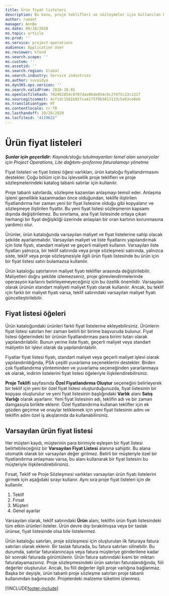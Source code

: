 ```yaml
---
title: Ürün fiyat listeleri
description: Bu konu, proje teklifleri ve sözleşmeler için kullanılan katalog fiyatındaki fiyat listeleriyle ilgili bilgi sağlar.
author: rumant
manager: AnnBe
ms.date: 09/18/2020
ms.topic: article
ms.prod: ''
ms.service: project-operations
audience: Application User
ms.reviewer: kfend
ms.search.scope: ''
ms.custom: ''
ms.assetid: ''
ms.search.region: Global
ms.search.industry: Service industries
ms.author: suvaidya
ms.dyn365.ops.version: ''
ms.search.validFrom: 2020-10-01
ms.openlocfilehash: 702402854c0787dae0bde854c9c274f5c23c131f
ms.sourcegitcommit: 4cf1dc1561b92fca4175f0b3813133c5e63ce8e6
ms.translationtype: HT
ms.contentlocale: tr-TR
ms.lasthandoff: 10/28/2020
ms.locfileid: "4119622"
---
```

# <a name="product-price-lists"></a>Ürün fiyat listeleri

_**Şunlar için geçerlidir:** Kaynak/stoğu tutulmayanları temel alan senaryolar için Project Operations, Lite dağıtımı-proforma faturalamayı yönetme_

Fiyat listeleri ve fiyat listesi öğesi varlıkları, ürün kataloğu fiyatlandırmasını destekler. Çoğu bölüm için bu işlevsellik proje teklifleri ve proje sözleşmelerindeki katalog tabanlı satırlar için kullanılır.

Proje tabanlı satırlarda, sözleşme kazanılan anlaşmayı temsil eder. Anlaşma işlemi genellikle kazanmadan önce olduğundan, teklife iliştirilen fiyatlandırma her zaman yeni bir fiyat listesine olduğu gibi kopyalanır ve sözleşmeye iliştirilen fiyattır. Bu yeni fiyat listesi sözleşmenin kapsamı dışında değiştirilemez. Bu sınırlama, ana fiyat listesinde ortaya çıkan herhangi bir fiyat değişikliği üzerinde anlaşılan bir oran kartının korunmasına yardımcı olur.

Ürünler, ürün kataloğunda varsayılan maliyet ve fiyat listelerine sahip olacak şekilde ayarlanmalıdır. Varsayılan maliyet ve liste fiyatlarını yapılandırmak için liste fiyatı, standart maliyet ve geçerli maliyeti kullanın. Varsayılan liste fiyatları yalnızca, bir teklif satırında veya proje sözleşmesi satırında, yalnızca siste, teklif veya proje sözleşmesiyle ilgili ürün fiyatı listesinde bu ürün için bir fiyat listesi satırı bulamazsa kullanılır.

Ürün kataloğu satırlarının maliyet fiyatı teklifler arasında değiştirilebilir. Maliyetleri doğru şekilde izlemezseniz, proje görevlendirmelerinde operasyon karlarını belirleyemeyeceğiniz için bu özellik önemlidir. Varsayılan olarak ürünün standart maliyeti maliyet fiyatı olarak kullanılır. Ancak, bu teklif için farklı bir maliyet fiyatı varsa, teklif satırındaki varsayılan maliyet fiyatı güncelleştirilebilir.

## <a name="price-list-items"></a>Fiyat listesi öğeleri

Ürün kataloğundaki ürünleri farklı fiyat listelerine ekleyebilirsiniz. Ürünlerin fiyat listesi satırları her zaman belirli bir birime başvuruda bulunur. Fiyat listesi öğelerindeki bir ürünün fiyatlandırması para birimi tutarı olarak yapılandırılabilir. Bunun yerine liste fiyatı, geçerli maliyet veya standart maliyetin bir işlevi olarak da yapılandırılabilir.

Fiyatlar fiyat listesi fiyatı, standart maliyet veya geçerli maliyet işlevi olarak yapılandırıldığında, PSA çeşitli yuvarlama seçeneklerini destekler. Birden çok fiyatlandırma yönteminden ve yuvarlama seçeneğinden yararlanmaya ek olarak, indirim listelerini fiyat listesi öğeleriyle ilişkilendirebilirsiniz. 

**Proje Teklifi** sayfasında **Özel Fiyatlandırma Oluştur** seçeneğini belirleyerek bir teklif için yeni bir özel fiyat listesi oluşturduğunuzda, fiyat listesinin bir kopyası oluşturulur ve yeni fiyat listesinin başlığındaki **Varlık** alanı **Satış Varlığı** olarak ayarlanır. Yeni fiyat listesinin adı, teklifin adı ve bir zaman damgasıyla birlikte eklenir. Özel fiyatlandırma kullanan teklifler için ek gözden geçirme ve onaylar tetiklemek için yeni fiyat listesinin adını ve teklifin adını özel iş akışlarında da kullanabilirsiniz.

 
## <a name="default-product-price-list"></a>Varsayılan ürün fiyat listesi
Her müşteri kaydı, müşterinin para birimiyle eşleşen bir fiyat listesi belirtebileceğiniz bir **Varsayılan Fiyat Listesi** alanına sahiptir. Bu alana otomatik olarak bir varsayılan değer girilmez. Belirli bir müşteriyle özel bir fiyatlandırma anlaşması varsa, bu alanı kullanarak bir fiyat listesini bu müşteriyle ilişkilendirebilirsiniz.

Fırsat, Teklif ve Proje Sözleşmesi varlıkları varsayılan ürün fiyatı listelerini girmek için aşağıdaki sırayı kullanır. Aynı sıra proje fiyat listeleri için de kullanılır.

1.  Teklif
2.  Fırsat
3.  Müşteri
4.  Genel ayarlar 

Varsayılan olarak, teklif satırındaki **Ürün** alanı, teklifin ürün fiyatı listesindeki tüm etkin ürünleri listeler. Ürün devre dışı bırakılmışsa veya bir taslak ürünse, fiyat listesinde olsa bile listelenmez. 

Ürün kataloğu satırları, proje sözleşmesi için oluşturulan ilk faturaya fatura satırları olarak eklenir. Bir taslak faturada, bu fatura satırları silinebilir. Bu durumda, satırlar faturalanıncaya veya fatura müşteriye gönderilene kadar bir sonraki faturada görüntülenir. Ürün fatura satırındaki kısmi bir miktarı faturalayamazsınız. Proje sözleşmesindeki ürün satırları faturalandığında, fiili değerler oluşturulur. Ancak, bu fiili değerler ilgili proje varlığına bağlanmaz. Başka bir deyişle, ürün tabanlı proje sözleşme satırları proje tabanlı kullanımdan bağımsızdır. Projelerdeki malzeme tüketimi izlenmez.


[!INCLUDE[footer-include](../includes/footer-banner.md)]